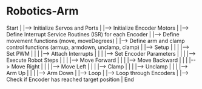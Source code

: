 # Robotics-Arm
Start
|
|--> Initialize Servos and Ports
|
|--> Initialize Encoder Motors
|
|--> Define Interrupt Service Routines (ISR) for each Encoder
|
|--> Define movement functions (move, moveDegrees)
|
|--> Define arm and clamp control functions (armup, armdown, unclamp, clamp)
|
|--> Setup
|    |
|    |--> Set PWM
|    |
|    |--> Attach Interrupts
|    |
|    |--> Set Encoder Parameters
|    |
|    |--> Execute Robot Steps
|         |
|         |--> Move Forward
|         |
|         |--> Move Backward
|         |
|         |--> Move Right
|         |
|         |--> Move Left
|         |
|         |--> Clamp
|         |
|         |--> Unclamp
|         |
|         |--> Arm Up
|         |
|         |--> Arm Down
|
|--> Loop
     |
     |--> Loop through Encoders
     |
     |--> Check if Encoder has reached target position
|
End
